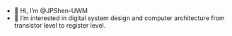 - 👋 Hi, I’m @JPShen-UWM
- 👀 I’m interested in digital system design and computer architecture from transistor level to register level.


<!---
JPShen-UWM/JPShen-UWM is a ✨ special ✨ repository because its `README.md` (this file) appears on your GitHub profile.
You can click the Preview link to take a look at your changes.
--->
